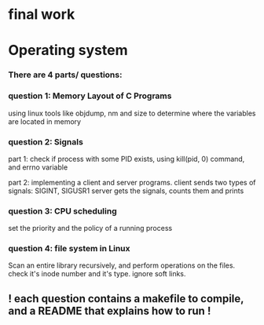 # final work
# Operating system

### There are 4 parts/ questions: 

### question 1: Memory Layout of C Programs

using linux tools like objdump, nm and size to determine where the variables are located in memory


### question 2: Signals

part 1: check if process with some PID exists, using kill(pid, 0) command, and errno variable

part 2: implementing a client and server programs. 
        client sends two types of signals: SIGINT, SIGUSR1
        server gets the signals, counts them and prints
        
      
### question 3: CPU scheduling

set the priority and the policy of a running process


### question 4: file system in Linux

Scan an entire library recursively, and perform operations on the files.
check it's inode number and it's type. ignore soft links.


## ! each question contains a makefile to compile, and a README that explains how to run ! 
